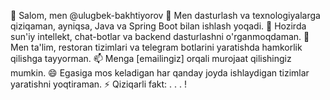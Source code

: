 👋 Salom, men @ulugbek-bakhtiyorov
👀 Men dasturlash va texnologiyalarga qiziqaman, ayniqsa, Java va Spring Boot bilan ishlash yoqadi.
🌱 Hozirda sun'iy intellekt, chat-botlar va backend dasturlashni o'rganmoqdaman.
💞️ Men ta'lim, restoran tizimlari va telegram botlarini yaratishda hamkorlik qilishga tayyorman.
📫 Menga [emailingiz] orqali murojaat qilishingiz mumkin.
😄 Egasiga mos keladigan har qanday joyda ishlaydigan tizimlar yaratishni yoqtiraman.
⚡ Qiziqarli fakt: . . . !
<!---
ulugbek-bakhtiyorov/ulugbek-bakhtiyorov is a ✨ special ✨ repository because its `README.md` (this file) appears on your GitHub profile.
You can click the Preview link to take a look at your changes.
--->
